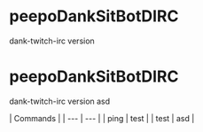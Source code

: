 # peepoDankSitBotDIRC 


dank-twitch-irc version
# peepoDankSitBotDIRC
dank-twitch-irc version
asd


| Commands |
| --- | --- |
| ping | test |
| test | asd |
